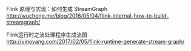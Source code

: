 Flink 原理与实现：如何生成 StreamGraph   
http://wuchong.me/blog/2016/05/04/flink-internal-how-to-build-streamgraph/

Flink运行时之流处理程序生成流图   
http://vinoyang.com/2017/02/05/flink-runtime-generate-stream-graph/
